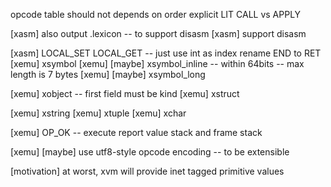 opcode table should not depends on order
explicit LIT
CALL vs APPLY

[xasm] also output .lexicon -- to support disasm
[xasm] support disasm

[xasm] LOCAL_SET LOCAL_GET -- just use int as index
rename END to RET
[xemu] xsymbol
[xemu] [maybe] xsymbol_inline -- within 64bits -- max length is 7 bytes
[xemu] [maybe] xsymbol_long

[xemu] xobject -- first field must be kind
[xemu] xstruct

[xemu] xstring
[xemu] xtuple
[xemu] xchar

[xemu] OP_OK -- execute report value stack and frame stack

[xemu] [maybe] use utf8-style opcode encoding -- to be extensible

[motivation] at worst, xvm will provide inet tagged primitive values
